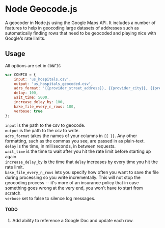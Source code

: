 # Node Geocode.js

A geocoder in Node.js using the Google Maps API. It includes a number of features to help in geocoding large datasets of addresses such as automatically finding rows that need to be geocoded and playing nice with Google's rate limits.

## Usage

All options are set in ``CONFIG``

````js
var CONFIG = {
	input: 'us_hospitals.csv',
	output: 'us_hospitals_geocoded.csv', 
	adrs_format: '{{provider_street_address}}, {{provider_city}}, {{provider_state}}, {{provider_zip_code}}',
	delay: 100,
	wait_time: 5000,
	increase_delay_by: 100,
	bake_file_every_n_rows: 100, 
	verbose: true
};
````

``input`` is the path to the csv to geocode.    
``output`` is the path to the csv to write.    
``adrs_format`` takes the names of your columns in ``{{ }}``. Any other formatting, such as the commas you see, are passed in as plain-text.    
``delay`` is the time, in milliseconds, in between requests.    
``wait_time`` is the time to wait after you hit the rate limit before starting up again.    
``increase_delay_by`` is the time that ``delay`` increases by every time you hit the rate limit.    
``bake_file_every_n_rows`` lets you specify how often you want to save the file during processing so you write incrementally. This will not stop the geocoding process -- it's more of an insurance policy that in case something goes wrong at the very end, you won't have to start from scratch.    
``verbose`` set to false to silence log messages.    

#### TODO

  1. Add ability to reference a Google Doc and update each row.
